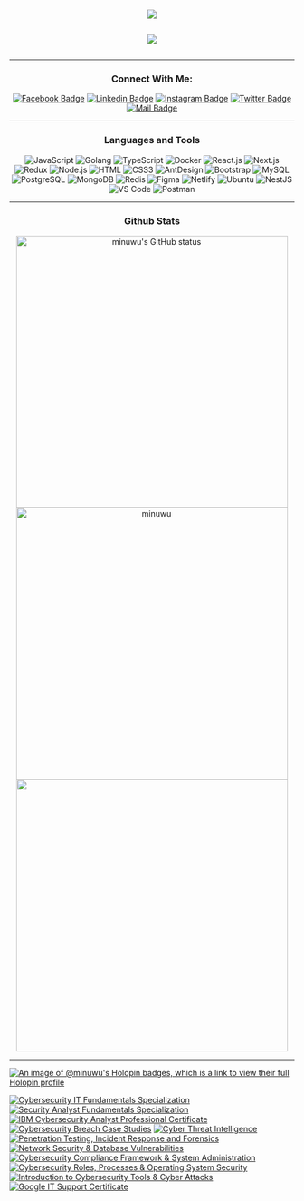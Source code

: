 <h1 align="center">
  <a href="https://git.io/typing-svg">
    <img src="https://readme-typing-svg.herokuapp.com/?lines=Hello,+Minhaz+here!+👋;Nice+to+meet+you!;만나서+반가워요;は+じ+め+ま+し+て;السلام+عليكم;&center=true&size=30">
  </a>

![](https://komarev.com/ghpvc/?username=minuwu&color=brightgreen)

</h1>


---


<div align="center">

### Connect With Me:
[![Facebook Badge](https://img.shields.io/badge/Facebook-1877F2?style=for-the-badge&logo=facebook&logoColor=white)](https://facebook.com/minuuu6)
[![Linkedin Badge](https://img.shields.io/badge/LinkedIn-0077B5?style=for-the-badge&logo=linkedin&logoColor=white)](https://www.linkedin.com/in/minuwu/) [![Instagram Badge](https://img.shields.io/badge/Instagram-E4405F?style=for-the-badge&logo=instagram&logoColor=white)](https://instagram.com/minhaz_bro)
[![Twitter Badge](https://img.shields.io/badge/Twitter-1DA1F2?style=for-the-badge&logo=twitter&logoColor=white)](https://twitter.com/minhaz_bro)
[![Mail Badge](https://img.shields.io/badge/Gmail-D14836?style=for-the-badge&logo=gmail&logoColor=white)](mailto:minhaz121337@gmail.com)


---

### Languages and Tools 

![JavaScript](https://img.shields.io/badge/JavaScript-F7DF1E?style=flat-square&logo=javascript&logoColor=black)
![Golang](https://img.shields.io/badge/Golang-F7F7F7?style=flat-square&logo=go&logoColor=00A7D0)
![TypeScript](https://img.shields.io/badge/TypeScript-007ACC?style=flat-square&logo=typescript&logoColor=white)
![Docker](https://img.shields.io/badge/Docker-0CC1F3?style=flat-square&logo=docker&logoColor=white)
![React.js](https://img.shields.io/badge/React.js-0081CB?style=flat-square&logo=react&logoColor=61DAFB)
![Next.js](https://img.shields.io/badge/Next.js-f7f7f7?style=flastic&logo=Next.js&logoColor=000000)
![Redux](https://img.shields.io/badge/Redux-black?style=flastic&logo=Redux&logoColor=764ABC)
![Node.js](https://img.shields.io/badge/Node.js-43853D?style=flat-square&logo=node.js&logoColor=white)
![HTML](https://img.shields.io/badge/HTML5-E34F26?style=flat-square&logo=html5&logoColor=white)
![CSS3](https://img.shields.io/badge/CSS3-1572B6?style=flat-square&logo=css3&logoColor=white)
![AntDesign](https://img.shields.io/badge/AntDesign-f7f7f7?style=flastic&logo=AntDesign&logoColor=0170FE)
![Bootstrap](https://img.shields.io/badge/Bootstrap-563D7C?style=flat-square&logo=bootstrap&logoColor=white)
![MySQL](https://img.shields.io/badge/MySQL-005C84?style=flat-square&logo=mysql&logoColor=white)
![PostgreSQL](https://img.shields.io/badge/PostgreSQL-31658D?style=flastic&logo=PostgreSQL&logoColor=white)
![MongoDB](https://img.shields.io/badge/MongoDB-F7F7F7?style=flat-square&logo=mongodb&logoColor=49A248)
![Redis](https://img.shields.io/badge/redis-%23DD0031.svg?&style=flat-square&logo=redis&logoColor=white)
![Figma](https://img.shields.io/badge/Figma-f7f7f7?style=flastic&logo=Figma&logoColor=F24E1E)
![Netlify](https://img.shields.io/badge/Netlify-00C7B7?style=flat-square&logo=netlify&logoColor=white)
![Ubuntu](https://img.shields.io/badge/Ubuntu-E05924?style=flat-square&logo=ubuntu&logoColor=black)
![NestJS](https://img.shields.io/badge/Nestjs-000000?style=flat-square&logo=nestjs&logoColor=D9224D)
![VS Code](https://img.shields.io/badge/VisualStudio-2C2B30?style=flastic&logo=VisualStudioCode&logoColor=007ACC)
![Postman](https://img.shields.io/badge/Postman-f7f7f7?style=flastic&logo=Postman&logoColor=FF6C37)

---

### Github Stats

<p>

<img align="center" src="https://github-readme-stats.vercel.app/api?username=minuwu&show_icons=true&include_all_commits=true&theme=algolia" width="480px" alt="minuwu's GitHub status" />

<img align="center" src="https://github-readme-streak-stats.herokuapp.com/?user=minuwu&theme=algolia" alt="minuwu" width="480px"/>

<img align="center" src="https://github-readme-stats.vercel.app/api/top-langs/?username=minuwu&layout=compact&theme=algolia&&langs_count=10" width="480px"/>

</p>

---

</div>

[![An image of @minuwu's Holopin badges, which is a link to view their full Holopin profile](https://holopin.me/minuwu)](https://holopin.io/@minuwu)

<!--START_SECTION:badges-->
[![Cybersecurity IT Fundamentals Specialization](https://images.credly.com/size/110x110/images/114ee3e0-902b-45df-b9d0-2f72a16386a8/IT_Fund_for_Cyber_Specialist.png)](http://www.credly.com/badges/faa0d4d8-b55d-4aeb-97d8-7f0556f1f8a8 "Cybersecurity IT Fundamentals Specialization")
[![Security Analyst Fundamentals Specialization](https://images.credly.com/size/110x110/images/89fc0e9e-6da5-4146-b277-cd11c313123f/Security_Analyst_Fundamentals_Specialization.png)](http://www.credly.com/badges/c450f707-a9e9-4ce3-bbff-b5894583ecf9 "Security Analyst Fundamentals Specialization")
[![IBM Cybersecurity Analyst Professional Certificate](https://images.credly.com/size/110x110/images/a850079a-75bb-41e1-adae-dedfabcf597c/Professional_Certificate_-_IBM_Cybersecurity_Analyst.png)](http://www.credly.com/badges/fc026553-7359-40fc-b586-4a9c9fb6e1da "IBM Cybersecurity Analyst Professional Certificate")
[![Cybersecurity Breach Case Studies](https://images.credly.com/size/110x110/images/2d57deba-bf1e-4a83-87fa-a154ea0b6d5c/image.png)](http://www.credly.com/badges/b3f8d7a7-ee8b-4808-913d-144afc79f931 "Cybersecurity Breach Case Studies")
[![Cyber Threat Intelligence](https://images.credly.com/size/110x110/images/f3344942-8667-469f-918c-39582c5077ed/image.png)](http://www.credly.com/badges/95d1fc85-814c-44a0-be4b-8dd1f23fc47d "Cyber Threat Intelligence")
[![Penetration Testing, Incident Response and Forensics](https://images.credly.com/size/110x110/images/d2361d38-7e56-4eaf-9592-53b394e1792e/image.png)](http://www.credly.com/badges/505f0a0d-6e9d-4698-a8b6-039a29bb8e35 "Penetration Testing, Incident Response and Forensics")
[![Network Security & Database Vulnerabilities](https://images.credly.com/size/110x110/images/d1763bae-0030-4349-930f-660f948c31fa/image.png)](http://www.credly.com/badges/b3d897fe-7cbc-46cf-83be-d0c29a20cb59 "Network Security & Database Vulnerabilities")
[![Cybersecurity Compliance Framework & System Administration](https://images.credly.com/size/110x110/images/f7fe89b7-3b7d-47ba-afdd-b5d33ea2fdf6/image.png)](http://www.credly.com/badges/7ff8e1ad-bb1e-4569-9893-b704fb38d4c7 "Cybersecurity Compliance Framework & System Administration")
[![Cybersecurity Roles, Processes & Operating System Security](https://images.credly.com/size/110x110/images/c5824700-bc31-4051-a33f-90522a023333/image.png)](http://www.credly.com/badges/c2cec9a6-4d31-4eb6-bd0a-d4fe83436035 "Cybersecurity Roles, Processes & Operating System Security")
[![Introduction to Cybersecurity Tools & Cyber Attacks](https://images.credly.com/size/110x110/images/cf9197c5-bbe4-458b-b42b-6bfbe6ddc2f9/image.png)](http://www.credly.com/badges/30bd0157-ad47-484f-bf63-499b292495fe "Introduction to Cybersecurity Tools & Cyber Attacks")
[![Google IT Support Certificate](https://images.credly.com/size/110x110/images/ae2f5bae-b110-4ea1-8e26-77cf5f76c81e/GCC_badge_IT_Support_1000x1000.png)](http://www.credly.com/badges/7bc2ea8c-28dd-4cb6-8362-c4ad810c7299 "Google IT Support Certificate")
<!--END_SECTION:badges-->
